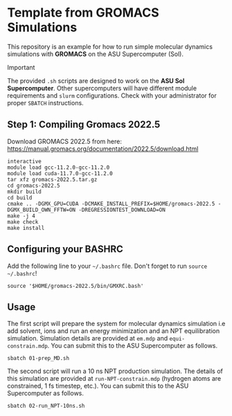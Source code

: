 # Template from GROMACS Simulations
This repository is an example for how to run simple molecular dynamics simulations with **GROMACS** on the ASU Supercomputer (Sol).
> [!IMPORTANT]  
> The provided `.sh` scripts are designed to work on the **ASU Sol Supercomputer**. Other supercomputers will have different module requirements and `slurm` configurations. Check with your administrator for proper `SBATCH` instructions.

## Step 1: Compiling Gromacs 2022.5
Download GROMACS 2022.5 from here: https://manual.gromacs.org/documentation/2022.5/download.html
```
interactive
module load gcc-11.2.0-gcc-11.2.0
module load cuda-11.7.0-gcc-11.2.0
tar xfz gromacs-2022.5.tar.gz
cd gromacs-2022.5
mkdir build
cd build
cmake .. -DGMX_GPU=CUDA -DCMAKE_INSTALL_PREFIX=$HOME/gromacs-2022.5 -DGMX_BUILD_OWN_FFTW=ON -DREGRESSIONTEST_DOWNLOAD=ON
make -j 4
make check
make install
```

## Configuring your BASHRC
Add the following line to your `~/.bashrc` file. Don't forget to run `source ~/.bashrc`!
```
source '$HOME/gromacs-2022.5/bin/GMXRC.bash'
```

## Usage

The first script will prepare the system for molecular dynamics simulation i.e add solvent, ions and run an energy minimization and an NPT equilibration simulation. Simulation details are provided at `em.mdp` and `equi-constrain.mdp`. You can submit this to the ASU Supercomputer as follows.

```
sbatch 01-prep_MD.sh
```

The second script will run a 10 ns NPT production simulation. The details of this simulation are provided at `run-NPT-constrain.mdp` (hydrogen atoms are constrained, 1 fs timestep, etc.). You can submit this to the ASU Supercomputer as follows. 
```
sbatch 02-run_NPT-10ns.sh
```
